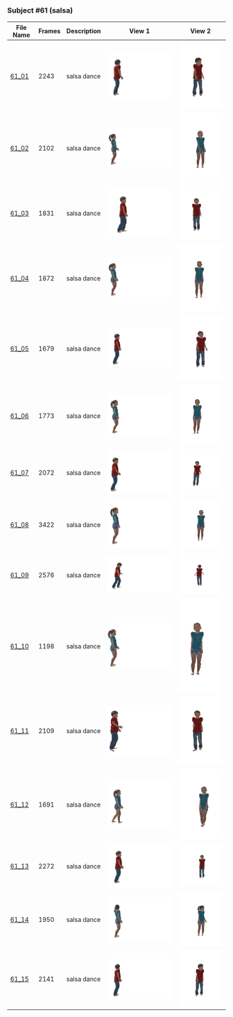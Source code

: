 ### Subject #61 (salsa)
|File Name|Frames|Description|View 1|View 2|
|-|-|-|-|-|
|[61_01](https://github.com/Shriinivas/cmubvh/raw/main/Sequence-060-075/61/Data/61_01.zip)|2243|salsa dance|<img src="https://github.com/Shriinivas/cmubvhgifs/blob/main/Sequence-060-075/61/61_01_0.gif"/>|<img src="https://github.com/Shriinivas/cmubvhgifs/blob/main/Sequence-060-075/61/61_01_1.gif"/>|
|[61_02](https://github.com/Shriinivas/cmubvh/raw/main/Sequence-060-075/61/Data/61_02.zip)|2102|salsa dance|<img src="https://github.com/Shriinivas/cmubvhgifs/blob/main/Sequence-060-075/61/61_02_0.gif"/>|<img src="https://github.com/Shriinivas/cmubvhgifs/blob/main/Sequence-060-075/61/61_02_1.gif"/>|
|[61_03](https://github.com/Shriinivas/cmubvh/raw/main/Sequence-060-075/61/Data/61_03.zip)|1831|salsa dance|<img src="https://github.com/Shriinivas/cmubvhgifs/blob/main/Sequence-060-075/61/61_03_0.gif"/>|<img src="https://github.com/Shriinivas/cmubvhgifs/blob/main/Sequence-060-075/61/61_03_1.gif"/>|
|[61_04](https://github.com/Shriinivas/cmubvh/raw/main/Sequence-060-075/61/Data/61_04.zip)|1872|salsa dance|<img src="https://github.com/Shriinivas/cmubvhgifs/blob/main/Sequence-060-075/61/61_04_0.gif"/>|<img src="https://github.com/Shriinivas/cmubvhgifs/blob/main/Sequence-060-075/61/61_04_1.gif"/>|
|[61_05](https://github.com/Shriinivas/cmubvh/raw/main/Sequence-060-075/61/Data/61_05.zip)|1679|salsa dance|<img src="https://github.com/Shriinivas/cmubvhgifs/blob/main/Sequence-060-075/61/61_05_0.gif"/>|<img src="https://github.com/Shriinivas/cmubvhgifs/blob/main/Sequence-060-075/61/61_05_1.gif"/>|
|[61_06](https://github.com/Shriinivas/cmubvh/raw/main/Sequence-060-075/61/Data/61_06.zip)|1773|salsa dance|<img src="https://github.com/Shriinivas/cmubvhgifs/blob/main/Sequence-060-075/61/61_06_0.gif"/>|<img src="https://github.com/Shriinivas/cmubvhgifs/blob/main/Sequence-060-075/61/61_06_1.gif"/>|
|[61_07](https://github.com/Shriinivas/cmubvh/raw/main/Sequence-060-075/61/Data/61_07.zip)|2072|salsa dance|<img src="https://github.com/Shriinivas/cmubvhgifs/blob/main/Sequence-060-075/61/61_07_0.gif"/>|<img src="https://github.com/Shriinivas/cmubvhgifs/blob/main/Sequence-060-075/61/61_07_1.gif"/>|
|[61_08](https://github.com/Shriinivas/cmubvh/raw/main/Sequence-060-075/61/Data/61_08.zip)|3422|salsa dance|<img src="https://github.com/Shriinivas/cmubvhgifs/blob/main/Sequence-060-075/61/61_08_0.gif"/>|<img src="https://github.com/Shriinivas/cmubvhgifs/blob/main/Sequence-060-075/61/61_08_1.gif"/>|
|[61_09](https://github.com/Shriinivas/cmubvh/raw/main/Sequence-060-075/61/Data/61_09.zip)|2576|salsa dance|<img src="https://github.com/Shriinivas/cmubvhgifs/blob/main/Sequence-060-075/61/61_09_0.gif"/>|<img src="https://github.com/Shriinivas/cmubvhgifs/blob/main/Sequence-060-075/61/61_09_1.gif"/>|
|[61_10](https://github.com/Shriinivas/cmubvh/raw/main/Sequence-060-075/61/Data/61_10.zip)|1198|salsa dance|<img src="https://github.com/Shriinivas/cmubvhgifs/blob/main/Sequence-060-075/61/61_10_0.gif"/>|<img src="https://github.com/Shriinivas/cmubvhgifs/blob/main/Sequence-060-075/61/61_10_1.gif"/>|
|[61_11](https://github.com/Shriinivas/cmubvh/raw/main/Sequence-060-075/61/Data/61_11.zip)|2109|salsa dance|<img src="https://github.com/Shriinivas/cmubvhgifs/blob/main/Sequence-060-075/61/61_11_0.gif"/>|<img src="https://github.com/Shriinivas/cmubvhgifs/blob/main/Sequence-060-075/61/61_11_1.gif"/>|
|[61_12](https://github.com/Shriinivas/cmubvh/raw/main/Sequence-060-075/61/Data/61_12.zip)|1691|salsa dance|<img src="https://github.com/Shriinivas/cmubvhgifs/blob/main/Sequence-060-075/61/61_12_0.gif"/>|<img src="https://github.com/Shriinivas/cmubvhgifs/blob/main/Sequence-060-075/61/61_12_1.gif"/>|
|[61_13](https://github.com/Shriinivas/cmubvh/raw/main/Sequence-060-075/61/Data/61_13.zip)|2272|salsa dance|<img src="https://github.com/Shriinivas/cmubvhgifs/blob/main/Sequence-060-075/61/61_13_0.gif"/>|<img src="https://github.com/Shriinivas/cmubvhgifs/blob/main/Sequence-060-075/61/61_13_1.gif"/>|
|[61_14](https://github.com/Shriinivas/cmubvh/raw/main/Sequence-060-075/61/Data/61_14.zip)|1950|salsa dance|<img src="https://github.com/Shriinivas/cmubvhgifs/blob/main/Sequence-060-075/61/61_14_0.gif"/>|<img src="https://github.com/Shriinivas/cmubvhgifs/blob/main/Sequence-060-075/61/61_14_1.gif"/>|
|[61_15](https://github.com/Shriinivas/cmubvh/raw/main/Sequence-060-075/61/Data/61_15.zip)|2141|salsa dance|<img src="https://github.com/Shriinivas/cmubvhgifs/blob/main/Sequence-060-075/61/61_15_0.gif"/>|<img src="https://github.com/Shriinivas/cmubvhgifs/blob/main/Sequence-060-075/61/61_15_1.gif"/>|
